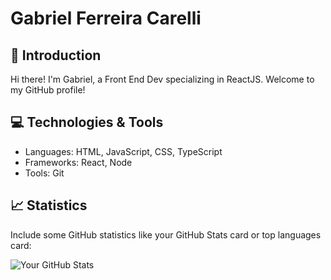 # Gabriel Ferreira Carelli

## 👋 Introduction
Hi there! I'm Gabriel, a Front End Dev specializing in ReactJS. Welcome to my GitHub profile!

## 💻 Technologies & Tools

- Languages: HTML, JavaScript, CSS, TypeScript
- Frameworks: React, Node
- Tools: Git

## 📈 Statistics
Include some GitHub statistics like your GitHub Stats card or top languages card:

![Your GitHub Stats](https://github-readme-stats.vercel.app/api?username=yourusername&show_icons=true)
